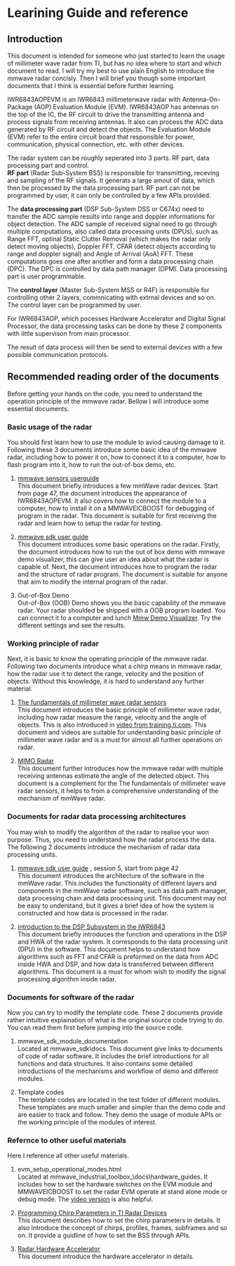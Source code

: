 # Learining Guide and reference

## Introduction
This document is intended for someone who just started to learn the usage of millimeter wave radar from TI, but has no idea where to start and which document to read. I will try my best to use plain English to introduce the mmwave radar concisly. Then I will brief you though some important documents that I think is essential before further learning.  
  
IWR6843AOPEVM is an IWR6843 millimeterwave radar with Antenna-On-Package (AOP) Evaluation Module (EVM). IWR6843AOP has antennas on the top of the IC, the RF circuit to drive the transmitting antenna and process signals from receiving antennas. It also can process the ADC data generated by RF circuit and detect the objects. The Evaluation Module (EVM) refer to the entire circuit board that responsible for power, communication, physical connection, etc. with other devices.  
  
The radar system can be roughly seperated into 3 parts. RF part, data processing part and control.  
**RF part** (Radar Sub-System BSS) is responsible for transmitting, receving and sampling of the RF signals. It generats a large amout of data, which then be processed by the data processing part. RF part can not be programmed by user, it can only be controlled by a few APIs provided.  
  
The **data processing part** (DSP Sub-System DSS or C674x) need to transfer the ADC sample results into range and doppler informations for object detection. The ADC sample of received signal need to go through multiple computations, also called data processing units (DPUs), such as Range FFT, optinal Static Clutter Removal (which makes the radar only detect moving objects), Doppler FFT, CFAR (detect objects according to range and doppler signal) and Angle of Arrival (AoA) FFT. These computations goes one after another and form a data processing chain (DPC). The DPC is controlled by data path manager (DPM). Data processing part is user programmable.  
  
The **control layer** (Master Sub-System MSS or R4F) is responsible for controlling other 2 layers, commnicating with extrnal devices and so on. The control layer can be programmed by user.  

For IWR6843AOP, which pocesses Hardware Accelerator and Digital Signal Processor, the data processing tasks can be done by these 2 components with little supervison from main processor.

The result of data process will then be send to external devices with a few possible communication protocols.
  
## Recommended reading order of the documents  
Before getting your hands on the code, you need to understand the operation principle of the mmwave radar. Bellow I will introduce some essential documents.
  
### Basic usage of the radar  
You should first learn how to use the module to aviod causing damage to it. Following these 3 documents introduce some basic idea of the mmwave radar, including how to power it on, how to connect it to a computer, how to flash program into it, how to run the out-of-box demo, etc.  
1.	[mmwave sensors userguide](https://www.ti.com/lit/pdf/swru546)  
This document briefly introduces a few mmWave radar devices. Start from page 47, the document introduces the appearance of IWR6843AOPEVM. It also covers how to connect the module to a computer, how to install it on a MMWAVEICBOOST for debugging of program in the radar. This document is suitable for first receiving the radar and learn how to setup the radar for testing.  
  
2.	[mmwave sdk user guide](https://dr-download.ti.com/software-development/software-development-kit-sdk/MD-PIrUeCYr3X/03.05.00.04/mmwave_sdk_user_guide.pdf)  
This document introduces some basic operations on the radar. Firstly, the document introduces how to run the out of box demo with mmwave demo visualizer, this can give user an idea about what the radar is capable of. Next, the document introduces how to program the radar and the structure of radar program. The document is suitable for anyone that aim to modify the internal program of the radar.  

3. Out-of-Box Demo  
Out-of-Box (OOB) Demo shows you the basic capability of the mmwave radar. Your radar shoulded be shipped with a OOB program loaded. You can connect it to a computer and lunch [Mmw Demo Visualizer](https://dev.ti.com/gallery/view/mmwave/mmWave_Demo_Visualizer/ver/4.2.0/). Try the different settings and see the results.  
  
###	Working principle of radar  
Next, it is basic to know the operating principle of the mmwave radar. Following two documents introduce what a *chirp* means in mmwave radar, how the radar use it to detect the range, velocity and the position of objects. Without this knowledge, it is hard to understand any further material.  

1.	[The fundamentals of millimeter wave radar sensors](https://www.ti.com/lit/pdf/spyy005)  
This document introduces the basic principle of millimeter wave radar, including how radar measure the range, velocity and the angle of objects. This is also introduced in [video from training.ti.com](https://training.ti.com/intro-mmwave-sensing-fmcw-radars-module-1-range-estimation). This document and videos are suitable for understanding basic principle of millimeter wave radar and is a must for almost all further operations on radar.  
  
2.	[MIMO Radar](https://www.ti.com/lit/pdf/swra554)  
This document further introduces how the mmwave radar with multiple receiving antennas estimate the angle of the detected object. This document is a complement for the The fundamentals of millimeter wave radar sensors, it helps to from a comprehensive understanding of the mechanism of mmWave radar.
  
###	Documents for radar data processing architectures  
You may wish to modify the algorithm of the radar to realise your won purpose. Thus, you need to understand how the radar process the data. The following 2 documents introduce the mechanism of radar data processing units.
1.	[mmwave sdk user guide](https://dr-download.ti.com/software-development/software-development-kit-sdk/MD-PIrUeCYr3X/03.05.00.04/mmwave_sdk_user_guide.pdf) , session 5, start from page 42  
This document introduces the architecture of the software in the mmWave radar. This includes the functionality of different layers and components in the mmWave radar software, such as data path manager, data processing chain and data processing unit. This document may not be easy to understand, but it gives a brief idea of how the system is constructed and how data is processed in the radar.  
  
2.	[introduction to the DSP Subsystem in the IWR6843](https://www.ti.com/lit/pdf/swra621)  
This document briefly introduces the function and operations in the DSP and HWA of the radar system. It corresponds to the data processing unit (DPU) in the software. This document helps to understand how algorithms such as FFT and CFAR is preformed on the data from ADC inside HWA and DSP, and how data is transferred between different algorithms. This document is a must for whom wish to modify the signal processing algorithm inside radar.  
  
###	Documents for software of the radar  
Now you can try to modify the template code. These 2 documents provide rather intuitive explaination of what is the original source code trying to do. You can read them first before jumping into the source code.  
1. mmwave_sdk_module_documentation  
Located at mmwave_sdk<version>\docs. This document give links to documents of code of radar software. It includes the brief introductions for all functions and data structures. It also contains some detailed introductions of the mechanisms and workflow of demo and different modules.   
 
2. Template codes  
The template codes are located in the test folder of different modules. These templates are much smaller and simpler than the demo code and are easier to track and follow. They demo the usage of module APIs or the working principle of the modules of interest.

### Refernce to other useful materials
Here I reference all other useful materials.  
1. evm_setup_operational_modes.html  
Located at mmwave_industrial_toolbox_<ver>\docs\hardware_guides. It includes how to set the hardware switches on the EVM module and MMWAVEICBOOST to set the radar EVM operate at stand alone mode or debug mode. The [video version](https://training.ti.com/hardware-setup-mmwaveicboost-and-antenna-module) is also helpful.  
  
2. [Programming Chirp Parameters in TI Radar Devices](https://www.ti.com/lit/pdf/swra553)  
This document describes how to set the chirp parameters in details. It also introduce the concept of chirps, profiles, frames, subframes and so on. It provide a guidline of how to set the BSS through APIs.  
  
3. [Radar Hardware Accelerator](https://www.ti.com/lit/swru526)  
This document introduce the hardware accelerator in details.
